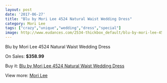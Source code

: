 ```yaml
---
layout: post
date: '2017-06-27'
title: "Blu by Mori Lee 4524 Natural Waist Wedding Dress"
category: Mori Lee
tags: ["crazy","unique","wedding","dress","special"]
image: http://www.eudances.com/2534-thickbox_default/blu-by-mori-lee-4524-natural-waist-wedding-dress.jpg
---
```

Blu by Mori Lee 4524 Natural Waist Wedding Dress

On Sales: **$358.99**
<a href="https://www.eudances.com/en/mori-lee/843-blu-by-mori-lee-4524-natural-waist-wedding-dress.html"><amp-img layout="responsive" width="600" height="600" src="//www.eudances.com/2534-thickbox_default/blu-by-mori-lee-4524-natural-waist-wedding-dress.jpg" alt="Blu by Mori Lee 4524 Natural Waist Wedding Dress 0" /></a>
<a href="https://www.eudances.com/en/mori-lee/843-blu-by-mori-lee-4524-natural-waist-wedding-dress.html"><amp-img layout="responsive" width="600" height="600" src="//www.eudances.com/2536-thickbox_default/blu-by-mori-lee-4524-natural-waist-wedding-dress.jpg" alt="Blu by Mori Lee 4524 Natural Waist Wedding Dress 1" /></a>
<a href="https://www.eudances.com/en/mori-lee/843-blu-by-mori-lee-4524-natural-waist-wedding-dress.html"><amp-img layout="responsive" width="600" height="600" src="//www.eudances.com/2535-thickbox_default/blu-by-mori-lee-4524-natural-waist-wedding-dress.jpg" alt="Blu by Mori Lee 4524 Natural Waist Wedding Dress 2" /></a>

Buy it: [Blu by Mori Lee 4524 Natural Waist Wedding Dress](https://www.eudances.com/en/mori-lee/843-blu-by-mori-lee-4524-natural-waist-wedding-dress.html "Blu by Mori Lee 4524 Natural Waist Wedding Dress")

View more: [Mori Lee](https://www.eudances.com/en/9-mori-lee "Mori Lee")